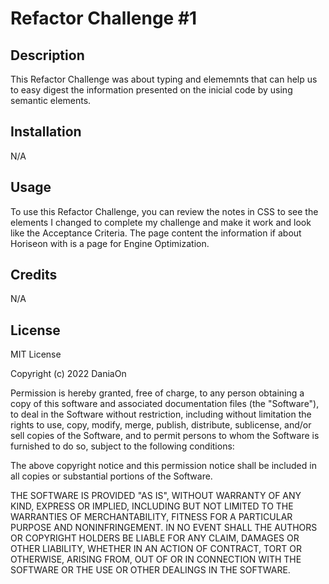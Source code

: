 # Refactor Challenge #1

## Description

This Refactor Challenge was about typing and elememnts that can help us to easy digest the information presented on the inicial code by using semantic elements.

## Installation

N/A

## Usage

To use this Refactor Challenge, you can review the notes in CSS to see the elements I changed to complete my challenge and make it work and look like the Acceptance Criteria. The page content the information if about Horiseon with is a page for Engine Optimization.

## Credits

N/A

## License

MIT License

Copyright (c) 2022 DaniaOn

Permission is hereby granted, free of charge, to any person obtaining a copy
of this software and associated documentation files (the "Software"), to deal
in the Software without restriction, including without limitation the rights
to use, copy, modify, merge, publish, distribute, sublicense, and/or sell
copies of the Software, and to permit persons to whom the Software is
furnished to do so, subject to the following conditions:

The above copyright notice and this permission notice shall be included in all
copies or substantial portions of the Software.

THE SOFTWARE IS PROVIDED "AS IS", WITHOUT WARRANTY OF ANY KIND, EXPRESS OR
IMPLIED, INCLUDING BUT NOT LIMITED TO THE WARRANTIES OF MERCHANTABILITY,
FITNESS FOR A PARTICULAR PURPOSE AND NONINFRINGEMENT. IN NO EVENT SHALL THE
AUTHORS OR COPYRIGHT HOLDERS BE LIABLE FOR ANY CLAIM, DAMAGES OR OTHER
LIABILITY, WHETHER IN AN ACTION OF CONTRACT, TORT OR OTHERWISE, ARISING FROM,
OUT OF OR IN CONNECTION WITH THE SOFTWARE OR THE USE OR OTHER DEALINGS IN THE
SOFTWARE.